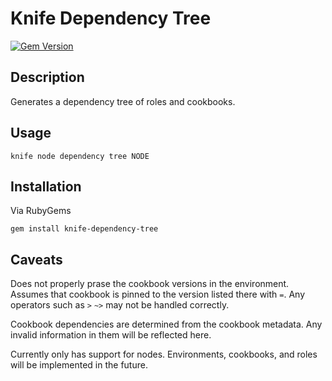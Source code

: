 Knife Dependency Tree
=====================

[![Gem Version](https://badge.fury.io/rb/knife-dependency-tree.png)](http://badge.fury.io/rb/knife-dependency-tree)

Description
-----------
Generates a dependency tree of roles and cookbooks.

Usage
-----

```
knife node dependency tree NODE
```

Installation
------------
Via RubyGems
```
gem install knife-dependency-tree
```

Caveats 
-------
Does not properly prase the cookbook versions in the environment. Assumes that
cookbook is pinned to the version listed there with `=`. Any operators such as
`>` `~>` may not be handled correctly.

Cookbook dependencies are determined from the cookbook metadata. Any invalid
information in them will be reflected here.

Currently only has support for nodes. Environments, cookbooks, and roles will
be implemented in the future.
